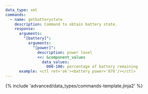 ```yaml
---
data_type: xml
commands:
  - name: getbatterystate
    description: Command to obtain battery state.
    response:
      arguments:
        "[battery]":
          arguments:
            "[power]":
              description: power level
              <<: &component_values
                data_values:
                  000-100: percentage of battery remaining
      example: <ctl ret='ok'><battery power='078'/></ctl>
---
```


{% include 'advanced/data_types/commands-template.jinja2' %}
